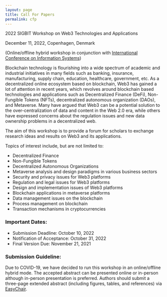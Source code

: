 ```yaml
---
layout: page
title: Call For Papers
permalink: cfp
---
```


2022 SIGBIT Workshop on Web3 Technologies and Applications

December 11, 2022, Copenhagen, Denmark

(Online/offline hybrid workshop in conjunction with [International Conference on Information Systems](https://icis2022.aisconferences.org/)) 

Blockchain technology is flourishing into a wide spectrum of academic and industrial initiatives in many fields such as banking, insurance, manufacturing, supply chain, education, healthcare, government, etc. As a decentralized online ecosystem based on blockchain, Web3 has gained a lot of attention in recent years, which revolves around blockchain based technologies and applications such as Decentralized Finance (DeFi), Non-Fungible Tokens (NFTs), decentralized autonomous organization (DAOs), and Metaverse. Many have argued that Web3 can be a potential solution to the over-centralization of data and content in the Web 2.0 era, while others have expressed concerns about the regulation issues and new data ownership problems in a decentralized web. 

The aim of this workshop is to provide a forum for scholars to exchange research ideas and results on Web3 and its applications. 

Topics of interest include, but are not limited to: 
- Decentralized Finance
- Non-Fungible Tokens
- Decentralized Autonomous Organizations
- Metaverse analysis and design paradigms in various business sectors
- Security and privacy issues for Web3 platforms
- Regulation and legal issues for Web3 platforms
- Design and implementation issues of Web3 platforms
- Blockchain applications in metaverse platforms
- Data management issues on the blockchain
- Process management on blockchain
- Transaction mechanisms in cryptocurrencies

### Important Dates:

- Submission Deadline: October 10, 2022
- Notification of Acceptance: October 31, 2022 
- Final Version Due: November 21, 2021 


### Submission Guideline:

Due to COVID-19, we have decided to run this workshop in an online/offline hybrid mode. The accepted abstract can be presented online or in-person although in-person presentation is preferred. Authors should submit a three-page extended abstract (including figures, tables, and references) via [EasyChair](https://easychair.org/conferences/?conf=2022sigbitworkshop).
